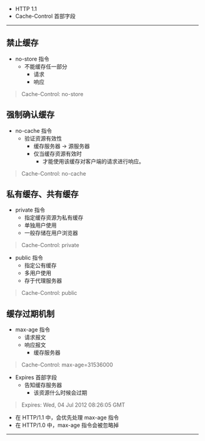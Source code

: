 * HTTP 1.1
* Cache-Control 首部字段

---

## 禁止缓存

* no-store 指令
    * 不能缓存任一部分
        * 请求
        * 响应

> Cache-Control: no-store

## 强制确认缓存

* no-cache 指令
    * 验证资源有效性
        * 缓存服务器 -> 源服务器
        * 仅当缓存资源有效时
            * 才能使用该缓存对客户端的请求进行响应。

> Cache-Control: no-cache

## 私有缓存、共有缓存

* private 指令
    * 指定缓存资源为私有缓存
    * 单独用户使用
    * 一般存储在用户浏览器

> Cache-Control: private

* public 指令
    * 指定公有缓存
    * 多用户使用
    * 存于代理服务器

> Cache-Control: public

## 缓存过期机制

* max-age 指令
    * 请求报文
    * 响应报文
        * 缓存服务器

> Cache-Control: max-age=31536000

* Expires 首部字段
    * 告知缓存服务器
        * 该资源什么时候会过期

> Expires: Wed, 04 Jul 2012 08:26:05 GMT

* 在 HTTP/1.1 中，会优先处理 max-age 指令
* 在 HTTP/1.0 中，max-age 指令会被忽略掉

---
